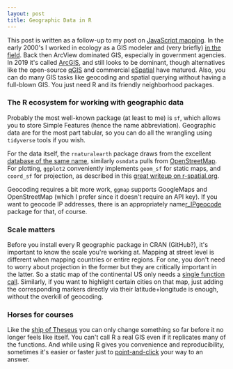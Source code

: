 ```yaml
---
layout: post
title: Geographic Data in R
---
```


This post is written as a follow-up to my post on [JavaScript mapping](https://ptvan.github.io/javascript-interactive-streetmap/). In the early 2000's I worked in ecology as a GIS modeler and (very briefly) [in the field](https://www.fs.usda.gov/colville/). Back then ArcView dominated GIS, especially in government agencies. In 2019 it's called [ArcGIS](https://www.esri.com/en-us/arcgis/products/arcgis-pro/overview), and still looks to be dominant, though alternatives like the open-source [qGIS](https://www.qgis.org) and commercial [eSpatial](https://www.espatial.com/mapping-software) have matured. Also, you can do many GIS tasks like geocoding and spatial querying without having a full-blown GIS. You just need R and its friendly neighborhood packages.

### The R ecosystem for working with geographic data
Probably the most well-known package (at least to me) is `sf`, which allows you to store Simple Features (hence the name abbreviation). Geographic data are for the most part tabular, so you can do all the wrangling using `tidyverse` tools if you wish. 

For the data itself, the `rnaturalearth` package draws from the excellent [database of the same name](http://www.naturalearthdata.com/), similarly `osmdata` pulls from [OpenStreetMap](https://www.openstreetmap.org). For plotting, `ggplot2` conveniently implements `geom_sf` for static maps, and `coord_sf` for projection, as described in this [great writeup on r-spatial.org](https://www.r-spatial.org/r/2018/10/25/ggplot2-sf.html). 

Geocoding requires a bit more work, `ggmap` supports GoogleMaps and OpenStreetMap (which I prefer since it doesn't require an API key). If you want to geocode IP addresses, there is an appropriately name[r_IPgeocode](https://github.com/cengel/r_IPgeocode) package for that, of course.

### Scale matters
Before you install every R geographic package in CRAN (GitHub?), it's important to know the scale you're working at. Mapping at street level is different when mapping countries or entire regions. For one, you don't need to worry about projection in the former but they are critically important in the latter. So a static map of the continental US only needs a [single function call](https://github.com/ptvan/R-snippets/blob/master/geographic_analysis.R). Similarly, if you want to highlight certain cities on that map, just adding the corresponding markers directly via their latitude+longitude is enough, without the overkill of geocoding.

### Horses for courses
Like the [ship of Theseus](https://en.wikipedia.org/wiki/Ship_of_Theseus) you can only change something so far before it no longer feels like itself. You can't call R a real GIS even if it replicates many of the functions. And while using R gives you convenience and reproducibility, sometimes it's easier or faster just to [point-and-click](https://www.qgis.org/en/site/forusers/download.html) your way to an answer.
